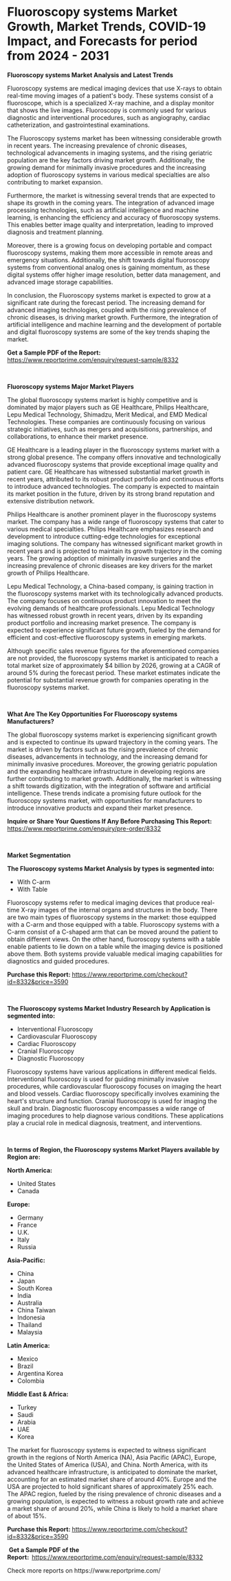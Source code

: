 <p><h1>Fluoroscopy systems Market Growth, Market Trends, COVID-19 Impact, and Forecasts for period from 2024 - 2031</h1></p><p><strong>Fluoroscopy systems Market Analysis and Latest Trends</strong></p>
<p><p>Fluoroscopy systems are medical imaging devices that use X-rays to obtain real-time moving images of a patient's body. These systems consist of a fluoroscope, which is a specialized X-ray machine, and a display monitor that shows the live images. Fluoroscopy is commonly used for various diagnostic and interventional procedures, such as angiography, cardiac catheterization, and gastrointestinal examinations.</p><p>The Fluoroscopy systems market has been witnessing considerable growth in recent years. The increasing prevalence of chronic diseases, technological advancements in imaging systems, and the rising geriatric population are the key factors driving market growth. Additionally, the growing demand for minimally invasive procedures and the increasing adoption of fluoroscopy systems in various medical specialties are also contributing to market expansion.</p><p>Furthermore, the market is witnessing several trends that are expected to shape its growth in the coming years. The integration of advanced image processing technologies, such as artificial intelligence and machine learning, is enhancing the efficiency and accuracy of fluoroscopy systems. This enables better image quality and interpretation, leading to improved diagnosis and treatment planning.</p><p>Moreover, there is a growing focus on developing portable and compact fluoroscopy systems, making them more accessible in remote areas and emergency situations. Additionally, the shift towards digital fluoroscopy systems from conventional analog ones is gaining momentum, as these digital systems offer higher image resolution, better data management, and advanced image storage capabilities.</p><p>In conclusion, the Fluoroscopy systems market is expected to grow at a significant rate during the forecast period. The increasing demand for advanced imaging technologies, coupled with the rising prevalence of chronic diseases, is driving market growth. Furthermore, the integration of artificial intelligence and machine learning and the development of portable and digital fluoroscopy systems are some of the key trends shaping the market.</p></p>
<p><strong>Get a Sample PDF of the Report:&nbsp;</strong> <a href="https://www.reportprime.com/enquiry/request-sample/8332">https://www.reportprime.com/enquiry/request-sample/8332</a></p>
<p>&nbsp;</p>
<p><strong>Fluoroscopy systems Major Market Players</strong></p>
<p><p>The global fluoroscopy systems market is highly competitive and is dominated by major players such as GE Healthcare, Philips Healthcare, Lepu Medical Technology, Shimadzu, Merit Medical, and EMD Medical Technologies. These companies are continuously focusing on various strategic initiatives, such as mergers and acquisitions, partnerships, and collaborations, to enhance their market presence.</p><p>GE Healthcare is a leading player in the fluoroscopy systems market with a strong global presence. The company offers innovative and technologically advanced fluoroscopy systems that provide exceptional image quality and patient care. GE Healthcare has witnessed substantial market growth in recent years, attributed to its robust product portfolio and continuous efforts to introduce advanced technologies. The company is expected to maintain its market position in the future, driven by its strong brand reputation and extensive distribution network.</p><p>Philips Healthcare is another prominent player in the fluoroscopy systems market. The company has a wide range of fluoroscopy systems that cater to various medical specialties. Philips Healthcare emphasizes research and development to introduce cutting-edge technologies for exceptional imaging solutions. The company has witnessed significant market growth in recent years and is projected to maintain its growth trajectory in the coming years. The growing adoption of minimally invasive surgeries and the increasing prevalence of chronic diseases are key drivers for the market growth of Philips Healthcare.</p><p>Lepu Medical Technology, a China-based company, is gaining traction in the fluoroscopy systems market with its technologically advanced products. The company focuses on continuous product innovation to meet the evolving demands of healthcare professionals. Lepu Medical Technology has witnessed robust growth in recent years, driven by its expanding product portfolio and increasing market presence. The company is expected to experience significant future growth, fueled by the demand for efficient and cost-effective fluoroscopy systems in emerging markets.</p><p>Although specific sales revenue figures for the aforementioned companies are not provided, the fluoroscopy systems market is anticipated to reach a total market size of approximately $4 billion by 2026, growing at a CAGR of around 5% during the forecast period. These market estimates indicate the potential for substantial revenue growth for companies operating in the fluoroscopy systems market.</p></p>
<p>&nbsp;</p>
<p><strong>What Are The Key Opportunities For Fluoroscopy systems Manufacturers?</strong></p>
<p><p>The global fluoroscopy systems market is experiencing significant growth and is expected to continue its upward trajectory in the coming years. The market is driven by factors such as the rising prevalence of chronic diseases, advancements in technology, and the increasing demand for minimally invasive procedures. Moreover, the growing geriatric population and the expanding healthcare infrastructure in developing regions are further contributing to market growth. Additionally, the market is witnessing a shift towards digitization, with the integration of software and artificial intelligence. These trends indicate a promising future outlook for the fluoroscopy systems market, with opportunities for manufacturers to introduce innovative products and expand their market presence.</p></p>
<p><strong>Inquire or Share Your Questions If Any Before Purchasing This Report:</strong> <a href="https://www.reportprime.com/enquiry/pre-order/8332">https://www.reportprime.com/enquiry/pre-order/8332</a></p>
<p>&nbsp;</p>
<p><strong>Market Segmentation</strong></p>
<p><strong>The Fluoroscopy systems Market Analysis by types is segmented into:</strong></p>
<p><ul><li>With C-arm</li><li>With Table</li></ul></p>
<p><p>Fluoroscopy systems refer to medical imaging devices that produce real-time X-ray images of the internal organs and structures in the body. There are two main types of fluoroscopy systems in the market: those equipped with a C-arm and those equipped with a table. Fluoroscopy systems with a C-arm consist of a C-shaped arm that can be moved around the patient to obtain different views. On the other hand, fluoroscopy systems with a table enable patients to lie down on a table while the imaging device is positioned above them. Both systems provide valuable medical imaging capabilities for diagnostics and guided procedures.</p></p>
<p><strong>Purchase this Report:&nbsp;</strong><a href="https://www.reportprime.com/checkout?id=8332&price=3590">https://www.reportprime.com/checkout?id=8332&price=3590</a></p>
<p>&nbsp;</p>
<p><strong>The Fluoroscopy systems Market Industry Research by Application is segmented into:</strong></p>
<p><ul><li>Interventional Fluoroscopy</li><li>Cardiovascular Fluoroscopy</li><li>Cardiac Fluoroscopy</li><li>Cranial Fluoroscopy</li><li>Diagnostic Fluoroscopy</li></ul></p>
<p><p>Fluoroscopy systems have various applications in different medical fields. Interventional fluoroscopy is used for guiding minimally invasive procedures, while cardiovascular fluoroscopy focuses on imaging the heart and blood vessels. Cardiac fluoroscopy specifically involves examining the heart's structure and function. Cranial fluoroscopy is used for imaging the skull and brain. Diagnostic fluoroscopy encompasses a wide range of imaging procedures to help diagnose various conditions. These applications play a crucial role in medical diagnosis, treatment, and interventions.</p></p>
<p>&nbsp;</p>
<p><strong>In terms of Region, the Fluoroscopy systems Market Players available by Region are:</strong></p>
<p>
    <p> <strong> North America: </strong>
        <ul>
            <li>United States</li>
            <li>Canada</li>
        </ul>
        </p> 
    <p> <strong> Europe: </strong>
        <ul>
            <li>Germany</li>
            <li>France</li>
            <li>U.K.</li>
            <li>Italy</li>
            <li>Russia</li>
        </ul>
        </p> 
    <p> <strong> Asia-Pacific: </strong>
        <ul>
            <li>China</li>
            <li>Japan</li>
            <li>South Korea</li>
            <li>India</li>
            <li>Australia</li>
            <li>China Taiwan</li>
            <li>Indonesia</li>
            <li>Thailand</li>
            <li>Malaysia</li>
        </ul>
        </p> 
    <p> <strong> Latin America: </strong>
        <ul>
            <li>Mexico</li>
            <li>Brazil</li>
            <li>Argentina Korea</li>
            <li>Colombia</li>
        </ul>
        </p> 
    <p> <strong> Middle East & Africa: </strong>
        <ul>
            <li>Turkey</li>
            <li>Saudi</li>
            <li>Arabia</li>
            <li>UAE</li>
            <li>Korea</li>
        </ul>
    </p>
    </p>
<p><p>The market for fluoroscopy systems is expected to witness significant growth in the regions of North America (NA), Asia Pacific (APAC), Europe, the United States of America (USA), and China. North America, with its advanced healthcare infrastructure, is anticipated to dominate the market, accounting for an estimated market share of around 40%. Europe and the USA are projected to hold significant shares of approximately 25% each. The APAC region, fueled by the rising prevalence of chronic diseases and a growing population, is expected to witness a robust growth rate and achieve a market share of around 20%, while China is likely to hold a market share of about 15%.</p></p>
<p><strong>Purchase this Report: </strong><a href="https://www.reportprime.com/checkout?id=8332&price=3590">https://www.reportprime.com/checkout?id=8332&price=3590</a></p>
<p>&nbsp;<strong>Get a Sample PDF of the Report:&nbsp;&nbsp;</strong><a href="https://www.reportprime.com/enquiry/request-sample/8332">https://www.reportprime.com/enquiry/request-sample/8332</a></p>
<p><strong></strong></p>
<p>Check more reports on https://www.reportprime.com/</p>